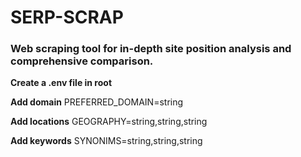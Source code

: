 # SERP-SCRAP

### Web scraping tool for in-depth site position analysis and comprehensive comparison.

**Create a .env file in root**

**Add domain**
PREFERRED_DOMAIN=string

**Add locations**
GEOGRAPHY=string,string,string

**Add keywords**
SYNONIMS=string,string,string

